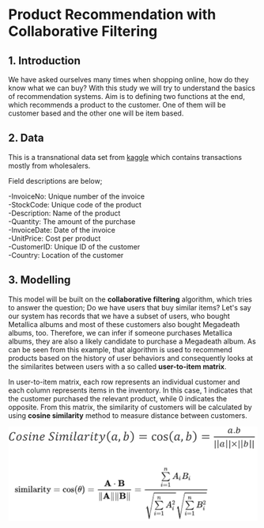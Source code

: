 # Product Recommendation with Collaborative Filtering

## 1. Introduction

We have asked ourselves many times when shopping online, how do they know what we can buy? With this study we will try to understand the basics of 
recommendation systems. Aim is to defining two functions at the end, which recommends a product to the customer. One of them will be customer based 
and the other one will be item based.

## 2. Data

This is a transnational data set from [kaggle](https://www.kaggle.com/carrie1/ecommerce-data) which contains transactions mostly from wholesalers.

Field descriptions are below;

-InvoiceNo: Unique number of the invoice<br/>
-StockCode: Unique code of the product<br/>
-Description: Name of the product<br/>
-Quantity: The amount of the purchase<br/>
-InvoiceDate: Date of the invoice<br/>
-UnitPrice: Cost per product<br/>
-CustomerID: Unique ID of the customer<br/>
-Country: Location of the customer<br/>

## 3. Modelling

This model will be built on the **collaborative filtering** algorithm, which tries to answer the question; Do we have users that buy similar items? Let's 
say our system has records that we have a subset of users, who bought Metallica albums and most of these customers also bought Megadeath albums, too. 
Therefore, we can infer if someone purchases Metallica albums, they are also a likely candidate to purchase a Megadeath album. As can be seen from this 
example, that algorithm is used to recommend products based on the history of user behaviors and consequently looks at the similarites between users with 
a so called **user-to-item matrix**.

In user-to-item matrix, each row represents an individual customer and each column represents items in the inventory. In this case, 1 indicates that the 
customer purchased the relevant product, while 0 indicates the opposite. From this matrix, the similarity of customers will be calculated by 
using **cosine similarity** method to measure distance between customers.

<img src="image/formula.PNG">



